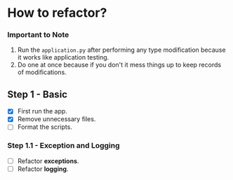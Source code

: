 # How to refactor?

### Important to Note

1. Run the `application.py` after performing any type modification because it works like application testing.
2. Do one at once because if you don't it mess things up to keep records of modifications.

## Step 1 - Basic

- [x] First run the app.
- [x] Remove unnecessary files.
- [ ] Format the scripts.

### Step 1.1 - Exception and Logging

- [ ] Refactor **exceptions**.
- [ ] Refactor **logging**.
